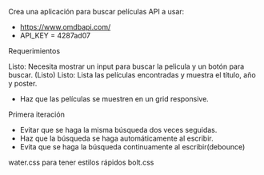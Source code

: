 Crea una aplicación para buscar películas 
API a usar: 

- https://www.omdbapi.com/
- API_KEY = 4287ad07

Requerimientos

Listo: Necesita mostrar un input para buscar la pelicula y un botón para buscar. (Listo)
Listo: Lista las películas encontradas y muestra el título, año y poster. 
- Haz que las películas se muestren en un grid responsive.

Primera iteración

- Evitar que se haga la misma búsqueda dos veces seguidas.
- Haz que la búsqueda se haga automáticamente al escribir.
- Evita que se haga la búsqueda continuamente al escribir(debounce)



water.css para tener estilos rápidos
bolt.css

